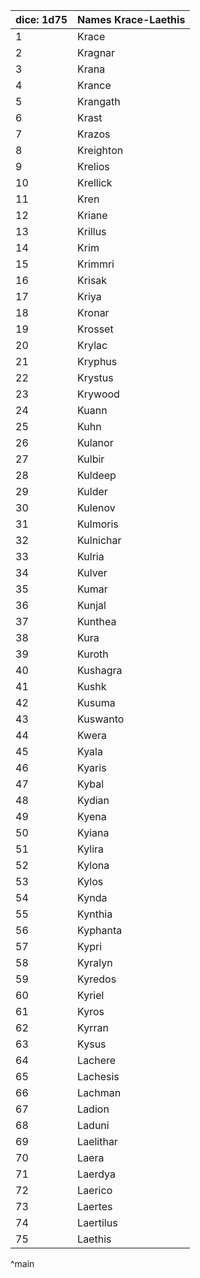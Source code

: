| dice: 1d75 | Names Krace-Laethis|
| ---- | ---- |
|1|Krace|
|2|Kragnar|
|3|Krana|
|4|Krance|
|5|Krangath|
|6|Krast|
|7|Krazos|
|8|Kreighton|
|9|Krelios|
|10|Krellick|
|11|Kren|
|12|Kriane|
|13|Krillus|
|14|Krim|
|15|Krimmri|
|16|Krisak|
|17|Kriya|
|18|Kronar|
|19|Krosset|
|20|Krylac|
|21|Kryphus|
|22|Krystus|
|23|Krywood|
|24|Kuann|
|25|Kuhn|
|26|Kulanor|
|27|Kulbir|
|28|Kuldeep|
|29|Kulder|
|30|Kulenov|
|31|Kulmoris|
|32|Kulnichar|
|33|Kulria|
|34|Kulver|
|35|Kumar|
|36|Kunjal|
|37|Kunthea|
|38|Kura|
|39|Kuroth|
|40|Kushagra|
|41|Kushk|
|42|Kusuma|
|43|Kuswanto|
|44|Kwera|
|45|Kyala|
|46|Kyaris|
|47|Kybal|
|48|Kydian|
|49|Kyena|
|50|Kyiana|
|51|Kylira|
|52|Kylona|
|53|Kylos|
|54|Kynda|
|55|Kynthia|
|56|Kyphanta|
|57|Kypri|
|58|Kyralyn|
|59|Kyredos|
|60|Kyriel|
|61|Kyros|
|62|Kyrran|
|63|Kysus|
|64|Lachere|
|65|Lachesis|
|66|Lachman|
|67|Ladion|
|68|Laduni|
|69|Laelithar|
|70|Laera|
|71|Laerdya|
|72|Laerico|
|73|Laertes|
|74|Laertilus|
|75|Laethis|
^main
